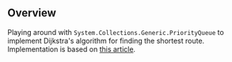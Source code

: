 ﻿## Overview

Playing around with `System.Collections.Generic.PriorityQueue` to implement Dijkstra's algorithm for finding the shortest route.  
Implementation is based on [this article](https://andrewlock.net/implementing-dijkstras-algorithm-for-finding-the-shortest-path-between-two-nodes-using-priorityqueue-in-dotnet-9/).